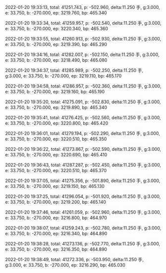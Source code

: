 2022-01-20 19:33:13, total: 41251.743, p: -502.960, delta:11.250 手, g:3.000, e: 33.750, b: -270.000, ep: 3219.760, bp: 465.340

2022-01-20 19:33:34, total: 41259.957, p: -502.540, delta:11.250 手, g:3.000, e: 33.750, b: -270.000, ep: 3220.340, bp: 465.360

2022-01-20 19:33:55, total: 41260.913, p: -502.930, delta:11.250 手, g:3.000, e: 33.750, b: -270.000, ep: 3219.390, bp: 465.290

2022-01-20 19:34:16, total: 41282.007, p: -502.150, delta:11.250 手, g:3.000, e: 33.750, b: -270.000, ep: 3218.490, bp: 465.080

2022-01-20 19:34:37, total: 41285.989, p: -502.250, delta:11.250 手, g:3.000, e: 33.750, b: -270.000, ep: 3219.110, bp: 465.170

2022-01-20 19:34:58, total: 41286.957, p: -502.360, delta:11.250 手, g:3.000, e: 33.750, b: -270.000, ep: 3219.160, bp: 465.190

2022-01-20 19:35:20, total: 41275.091, p: -502.830, delta:11.250 手, g:3.000, e: 33.750, b: -270.000, ep: 3219.890, bp: 465.340

2022-01-20 19:35:41, total: 41276.425, p: -502.560, delta:11.250 手, g:3.000, e: 33.750, b: -270.000, ep: 3220.800, bp: 465.420

2022-01-20 19:36:01, total: 41279.194, p: -502.290, delta:11.250 手, g:3.000, e: 33.750, b: -270.000, ep: 3220.510, bp: 465.350

2022-01-20 19:36:22, total: 41273.867, p: -502.590, delta:11.250 手, g:3.000, e: 33.750, b: -270.000, ep: 3220.690, bp: 465.410

2022-01-20 19:36:43, total: 41287.287, p: -502.450, delta:11.250 手, g:3.000, e: 33.750, b: -270.000, ep: 3220.510, bp: 465.370

2022-01-20 19:37:05, total: 41275.356, p: -501.890, delta:11.250 手, g:3.000, e: 33.750, b: -270.000, ep: 3219.150, bp: 465.130

2022-01-20 19:37:25, total: 41296.054, p: -501.920, delta:11.250 手, g:3.000, e: 33.750, b: -270.000, ep: 3219.200, bp: 465.140

2022-01-20 19:37:46, total: 41261.059, p: -502.960, delta:11.250 手, g:3.000, e: 33.750, b: -270.000, ep: 3216.800, bp: 464.970

2022-01-20 19:38:07, total: 41259.243, p: -502.780, delta:11.250 手, g:3.000, e: 33.750, b: -270.000, ep: 3216.340, bp: 464.890

2022-01-20 19:38:28, total: 41273.136, p: -502.770, delta:11.250 手, g:3.000, e: 33.750, b: -270.000, ep: 3216.350, bp: 464.890

2022-01-20 19:38:49, total: 41272.336, p: -503.950, delta:11.250 手, g:3.000, e: 33.750, b: -270.000, ep: 3216.290, bp: 465.030